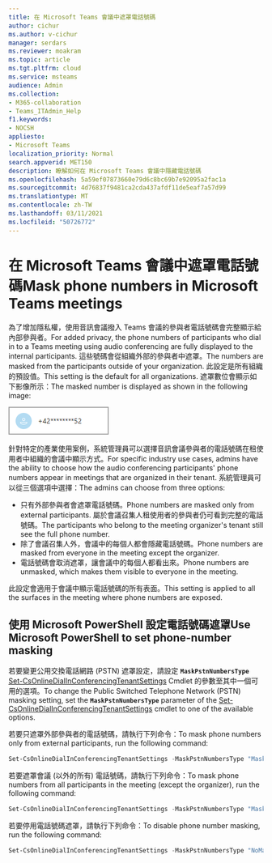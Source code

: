 ```yaml
---
title: 在 Microsoft Teams 會議中遮罩電話號碼
author: cichur
ms.author: v-cichur
manager: serdars
ms.reviewer: moakram
ms.topic: article
ms.tgt.pltfrm: cloud
ms.service: msteams
audience: Admin
ms.collection:
- M365-collaboration
- Teams_ITAdmin_Help
f1.keywords:
- NOCSH
appliesto:
- Microsoft Teams
localization_priority: Normal
search.appverid: MET150
description: 瞭解如何在 Microsoft Teams 會議中隱藏電話號碼
ms.openlocfilehash: 5a59ef07873660e79d6c8bc69b7e92095a2fac1a
ms.sourcegitcommit: 4d76837f9481ca2cda437afdf11de5eaf7a57d99
ms.translationtype: MT
ms.contentlocale: zh-TW
ms.lasthandoff: 03/11/2021
ms.locfileid: "50726772"
---
```

# <a name="mask-phone-numbers-in-microsoft-teams-meetings"></a><span data-ttu-id="a3e54-103">在 Microsoft Teams 會議中遮罩電話號碼</span><span class="sxs-lookup"><span data-stu-id="a3e54-103">Mask phone numbers in Microsoft Teams meetings</span></span>

<span data-ttu-id="a3e54-104">為了增加隱私權，使用音訊會議撥入 Teams 會議的參與者電話號碼會完整顯示給內部參與者。</span><span class="sxs-lookup"><span data-stu-id="a3e54-104">For added privacy, the phone numbers of participants who dial in to a Teams meeting using audio conferencing are fully displayed to the internal participants.</span></span> <span data-ttu-id="a3e54-105">這些號碼會從組織外部的參與者中遮罩。</span><span class="sxs-lookup"><span data-stu-id="a3e54-105">The numbers are masked from the participants outside of your organization.</span></span> <span data-ttu-id="a3e54-106">此設定是所有組織的預設值。</span><span class="sxs-lookup"><span data-stu-id="a3e54-106">This setting is the default for all organizations.</span></span> <span data-ttu-id="a3e54-107">遮罩數位會顯示如下影像所示：</span><span class="sxs-lookup"><span data-stu-id="a3e54-107">The masked number is displayed as shown in the following image:</span></span>

![遮罩電話號碼的範例](media/hiddenPhoneNum.png)

<span data-ttu-id="a3e54-109">針對特定的產業使用案例，系統管理員可以選擇音訊會議參與者的電話號碼在租使用者中組織的會議中顯示方式。</span><span class="sxs-lookup"><span data-stu-id="a3e54-109">For specific industry use cases, admins have the ability to choose how the audio conferencing participants' phone numbers appear in meetings that are organized in their tenant.</span></span> <span data-ttu-id="a3e54-110">系統管理員可以從三個選項中選擇：</span><span class="sxs-lookup"><span data-stu-id="a3e54-110">The admins can choose from three options:</span></span>

- <span data-ttu-id="a3e54-111">只有外部參與者會遮罩電話號碼。</span><span class="sxs-lookup"><span data-stu-id="a3e54-111">Phone numbers are masked only from external participants.</span></span> <span data-ttu-id="a3e54-112">屬於會議召集人租使用者的參與者仍可看到完整的電話號碼。</span><span class="sxs-lookup"><span data-stu-id="a3e54-112">The participants who belong to the meeting organizer's tenant still see the full phone number.</span></span>
- <span data-ttu-id="a3e54-113">除了會議召集人外，會議中的每個人都會隱藏電話號碼。</span><span class="sxs-lookup"><span data-stu-id="a3e54-113">Phone numbers are masked from everyone in the meeting except the organizer.</span></span>
- <span data-ttu-id="a3e54-114">電話號碼會取消遮罩，讓會議中的每個人都看出來。</span><span class="sxs-lookup"><span data-stu-id="a3e54-114">Phone numbers are unmasked, which makes them visible to everyone in the meeting.</span></span>

<span data-ttu-id="a3e54-115">此設定會適用于會議中顯示電話號碼的所有表面。</span><span class="sxs-lookup"><span data-stu-id="a3e54-115">This setting is applied to all the surfaces in the meeting where phone numbers are exposed.</span></span>

## <a name="use-microsoft-powershell-to-set-phone-number-masking"></a><span data-ttu-id="a3e54-116">使用 Microsoft PowerShell 設定電話號碼遮罩</span><span class="sxs-lookup"><span data-stu-id="a3e54-116">Use Microsoft PowerShell to set phone-number masking</span></span>

<span data-ttu-id="a3e54-117">若要變更公用交換電話網路 (PSTN) 遮罩設定，請設定 **`MaskPstnNumbersType`** [Set-CsOnlineDialInConferencingTenantSettings](https://docs.microsoft.com/powershell/module/skype/set-csonlinedialinconferencingtenantsettings?view=skype-ps) Cmdlet 的參數至其中一個可用的選項。</span><span class="sxs-lookup"><span data-stu-id="a3e54-117">To change the Public Switched Telephone Network (PSTN) masking setting, set the **`MaskPstnNumbersType`** parameter of the [Set-CsOnlineDialInConferencingTenantSettings](https://docs.microsoft.com/powershell/module/skype/set-csonlinedialinconferencingtenantsettings?view=skype-ps) cmdlet to one of the available options.</span></span>

<span data-ttu-id="a3e54-118">若要只遮罩外部參與者的電話號碼，請執行下列命令：</span><span class="sxs-lookup"><span data-stu-id="a3e54-118">To mask phone numbers only from external participants, run the following command:</span></span>

```PowerShell
Set-CsOnlineDialInConferencingTenantSettings -MaskPstnNumbersType "MaskedForExternalUsers"
```

<span data-ttu-id="a3e54-119">若要遮罩會議 (以外的所有) 電話號碼，請執行下列命令：</span><span class="sxs-lookup"><span data-stu-id="a3e54-119">To mask phone numbers from all participants in the meeting (except the organizer), run the following command:</span></span>

```PowerShell
Set-CsOnlineDialInConferencingTenantSettings -MaskPstnNumbersType "MaskedForAllUsers"
```

<span data-ttu-id="a3e54-120">若要停用電話號碼遮罩，請執行下列命令：</span><span class="sxs-lookup"><span data-stu-id="a3e54-120">To disable phone number masking, run the following command:</span></span>

```PowerShell
Set-CsOnlineDialInConferencingTenantSettings -MaskPstnNumbersType "NoMasking"
```
